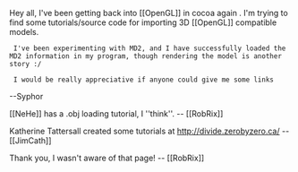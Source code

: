Hey all,
         I've been getting back into [[OpenGL]] in cocoa again . I'm trying to find some tutorials/source code for importing 3D [[OpenGL]] compatible models.
 
     I've been experimenting with MD2, and I have successfully loaded the MD2 information in my program, though rendering the model is another story :/
 
     I would be really appreciative if anyone could give me some links

--Syphor

[[NeHe]] has a .obj loading tutorial, I ''think''. -- [[RobRix]]

Katherine Tattersall created some tutorials at http://divide.zerobyzero.ca/ -- [[JimCath]]

Thank you, I wasn't aware of that page! -- [[RobRix]]